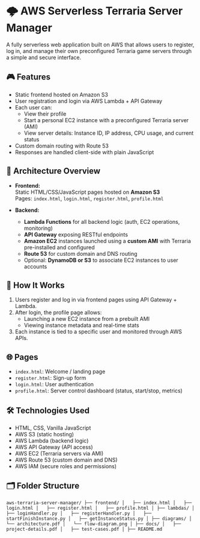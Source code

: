 # 🌩️ AWS Serverless Terraria Server Manager

A fully serverless web application built on AWS that allows users to register, log in, and manage their own preconfigured Terraria game servers through a simple and secure interface.

## 🎮 Features

- Static frontend hosted on Amazon S3
- User registration and login via AWS Lambda + API Gateway
- Each user can:
  - View their profile
  - Start a personal EC2 instance with a preconfigured Terraria server (AMI)
  - View server details: Instance ID, IP address, CPU usage, and current status
- Custom domain routing with Route 53
- Responses are handled client-side with plain JavaScript

## 🧱 Architecture Overview

- **Frontend:**  
  Static HTML/CSS/JavaScript pages hosted on **Amazon S3**  
  Pages: `index.html`, `login.html`, `register.html`, `profile.html`

- **Backend:**  
  - **Lambda Functions** for all backend logic (auth, EC2 operations, monitoring)
  - **API Gateway** exposing RESTful endpoints
  - **Amazon EC2** instances launched using a **custom AMI** with Terraria pre-installed and configured
  - **Route 53** for custom domain and DNS routing
  - Optional: **DynamoDB or S3** to associate EC2 instances to user accounts

## 🚀 How It Works

1. Users register and log in via frontend pages using API Gateway + Lambda.
2. After login, the profile page allows:
   - Launching a new EC2 instance from a prebuilt AMI
   - Viewing instance metadata and real-time stats
3. Each instance is tied to a specific user and monitored through AWS APIs.

## 🌐 Pages

- `index.html`: Welcome / landing page  
- `register.html`: Sign-up form  
- `login.html`: User authentication  
- `profile.html`: Server control dashboard (status, start/stop, metrics)

## 🛠️ Technologies Used

- HTML, CSS, Vanilla JavaScript
- AWS S3 (static hosting)
- AWS Lambda (backend logic)
- AWS API Gateway (API access)
- AWS EC2 (Terraria servers via AMI)
- AWS Route 53 (custom domain and DNS)
- AWS IAM (secure roles and permissions)

## 🗂️ Folder Structure
`
aws-terraria-server-manager/
├── frontend/
│   ├── index.html
│   ├── login.html
│   ├── register.html
│   ├── profile.html
│
├── lambdas/
│   ├── loginHandler.py
│   ├── registerHandler.py
│   ├── startFinishInstance.py
│   ├── getInstanceStatus.py
│
├── diagrams/
│   └── architecture.pdf
│   └── flow-diagram.png
│
├── docs/
│   ├── project-details.pdf
│   ├── test-cases.pdf
│
├── README.md
`
